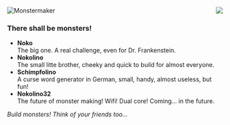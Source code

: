 ![Monstermaker](http://www.nikolairadke.de/Nokolino/monstermaker_github2.jpg)
<img src="http://www.nikolairadke.de/Nokolino/monsterbande_github.jpg" align="right">
                                                                                   
### There shall be monsters!
  
* **Noko**   
  The big one. A real challenge, even for Dr. Frankenstein.
* **Nokolino**   
  The small litte brother, cheeky and quick to build for almost everyone.
* **Schimpfolino**  
  A curse word generator in German, small, handy, almost useless, but fun!
* **Nokolino32**   
  The future of monster making! Wifi! Dual core! Coming... in the future.
    
 *Build monsters! Think of your friends too...*
